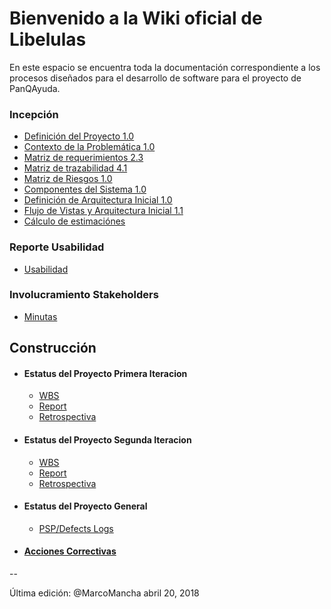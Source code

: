 # Bienvenido a la Wiki oficial de Libelulas
En este espacio se encuentra toda la documentación correspondiente a los procesos diseñados para el desarrollo de software para el proyecto de PanQAyuda.

### Incepción
* [Definición del Proyecto 1.0](https://github.com/CaveLabs-1/PanQAyuda-Wiki/blob/master/Documentacion/Jimmy%20Definicio%CC%81n%20de%20proyecto.pdf)
* [Contexto de la Problemática 1.0](https://github.com/CaveLabs-1/PanQAyuda-Wiki/blob/master/Documentacion/Project%20Proposal%20Timmy.pdf )
* [Matriz de requerimientos 2.3](https://github.com/CaveLabs-1/PanQAyuda-Wiki/blob/master/Documentacion/Matriz%20de%20Requerimientos%20-%20Sheet1.csv)
* [Matriz de trazabilidad 4.1](https://github.com/CaveLabs-1/PanQAyuda-Wiki/blob/master/Documentacion/Matriz%20de%20Trazabilidad/Matriz%20de%20Trazabilidad%20Pan.xlsx)
* [Matriz de Riesgos 1.0](https://github.com/CaveLabs-1/PanQAyuda-Wiki/blob/master/Documentacion/Riesgos%20Pan%20'Q%20Ayuda%20-%20Sheet3.csv)
* [Componentes del Sistema 1.0](https://github.com/CaveLabs-1/PanQAyuda-Wiki/blob/master/Documentacion/Formato%20Linguine%20Le%20Pane%20Q'%20Ayud%C3%A9.pdf)
* [Definición de Arquitectura Inicial 1.0](https://github.com/CaveLabs-1/PanQAyuda-Wiki/blob/master/Documentacion/Herson.pdf)
* [Flujo de Vistas y Arquitectura Inicial 1.1](https://github.com/CaveLabs-1/PanQAyuda-Wiki/blob/master/Documentacion/Ernie.pdf)
* [Cálculo de estimaciónes](https://github.com/CaveLabs-1/PanQAyuda-Wiki/blob/master/Documentacion/Function%20Points%20Estimation%20-%20Hoja%201.csv)

<!-- ## Repositorio Métricas
* [Métricas del equipo](https://github.com/CaveLabs-1/Libelulas-Wiki/blob/master/Documentacion/Modelo%20Goal%20Question%20Metric%20.pdf)-->

### Reporte Usabilidad
* [Usabilidad](https://github.com/CaveLabs-1/PanQAyuda-Wiki/blob/master/Documentacion/Plantilla%20Heur%C3%ADstica%20.pdf)

### Involucramiento Stakeholders
* [Minutas](https://github.com/CaveLabs-1/PanQAyuda-Wiki/tree/master/Documentacion/Minutas)


## Construcción
* #### Estatus del Proyecto Primera Iteracion
  * [WBS](https://github.com/CaveLabs-1/PanQAyuda-Wiki/blob/master/Documentacion/Iteraci%C3%B3n%201/WBS_IT_1.csv)
  * [Report](https://github.com/CaveLabs-1/PanQAyuda-Wiki/blob/master/Documentacion/Iteraci%C3%B3n%201/Report_it_1.pdf)
  * [Retrospectiva](https://github.com/CaveLabs-1/PanQAyuda-Wiki/blob/master/Documentacion/Iteraci%C3%B3n%201/Bob%20the%20Builder%20IT%201.pdf)
* #### Estatus del Proyecto Segunda Iteracion
  * [WBS](https://github.com/CaveLabs-1/PanQAyuda-Wiki/blob/master/Documentacion/Iteraci%C3%B3n%202/Overview.csv)
  * [Report](https://github.com/CaveLabs-1/PanQAyuda-Wiki/blob/master/Documentacion/Iteraci%C3%B3n%202/report_it_2.pdf)
  *  [Retrospectiva](https://github.com/CaveLabs-1/PanQAyuda-Wiki/blob/master/Documentacion/Iteraci%C3%B3n%202/Bob%20the%20Builder%20IT%202.pdf)
* #### Estatus del Proyecto General
  <!-- * [Datos y Gráficas](https://github.com/CaveLabs-1/Libelulas-Wiki/blob/master/Documentacion/Estatus%20General%20Plan%20Libelulas.pdf) -->
  * [PSP/Defects Logs](https://cavelabs.herokuapp.com/proyectos/detalle_proyecto/1)

* #### [Acciones Correctivas](https://github.com/CaveLabs-1/PanQAyuda-Wiki/blob/master/Documentacion/Plantilla%20de%20acciones%20correctivas%201.1.docx.pdf)


--

Última edición: @MarcoMancha abril 20, 2018
